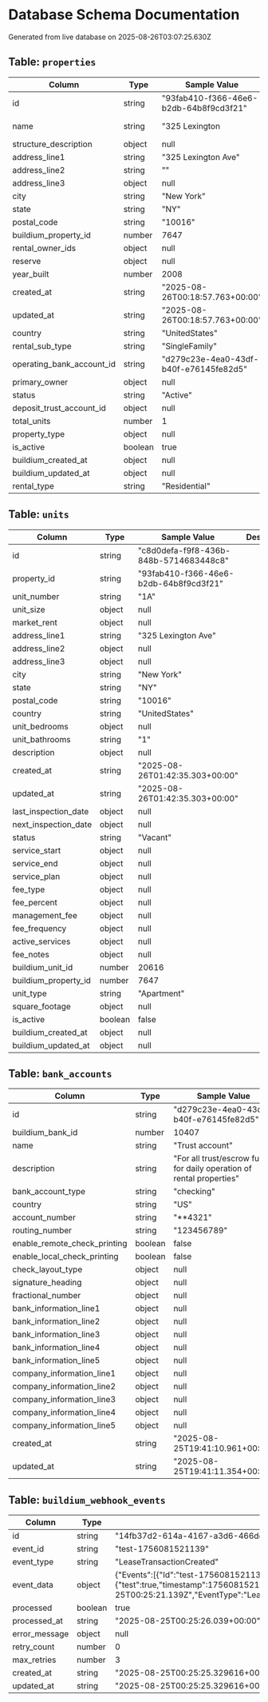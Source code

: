 # Database Schema Documentation

Generated from live database on 2025-08-26T03:07:25.630Z

## Table: `properties`

| Column | Type | Sample Value | Description |
|--------|------|--------------|-------------|
| id | string | "93fab410-f366-46e6-b2db-64b8f9cd3f21" | |
| name | string | "325 Lexington | Brandon Babel" | |
| structure_description | object | null | |
| address_line1 | string | "325 Lexington Ave" | |
| address_line2 | string | "" | |
| address_line3 | object | null | |
| city | string | "New York" | |
| state | string | "NY" | |
| postal_code | string | "10016" | |
| buildium_property_id | number | 7647 | |
| rental_owner_ids | object | null | |
| reserve | object | null | |
| year_built | number | 2008 | |
| created_at | string | "2025-08-26T00:18:57.763+00:00" | |
| updated_at | string | "2025-08-26T00:18:57.763+00:00" | |
| country | string | "UnitedStates" | |
| rental_sub_type | string | "SingleFamily" | |
| operating_bank_account_id | string | "d279c23e-4ea0-43df-b40f-e76145fe82d5" | |
| primary_owner | object | null | |
| status | string | "Active" | |
| deposit_trust_account_id | object | null | |
| total_units | number | 1 | |
| property_type | object | null | |
| is_active | boolean | true | |
| buildium_created_at | object | null | |
| buildium_updated_at | object | null | |
| rental_type | string | "Residential" | |

## Table: `units`

| Column | Type | Sample Value | Description |
|--------|------|--------------|-------------|
| id | string | "c8d0defa-f9f8-436b-848b-5714683448c8" | |
| property_id | string | "93fab410-f366-46e6-b2db-64b8f9cd3f21" | |
| unit_number | string | "1A" | |
| unit_size | object | null | |
| market_rent | object | null | |
| address_line1 | string | "325 Lexington Ave" | |
| address_line2 | object | null | |
| address_line3 | object | null | |
| city | string | "New York" | |
| state | string | "NY" | |
| postal_code | string | "10016" | |
| country | string | "UnitedStates" | |
| unit_bedrooms | object | null | |
| unit_bathrooms | string | "1" | |
| description | object | null | |
| created_at | string | "2025-08-26T01:42:35.303+00:00" | |
| updated_at | string | "2025-08-26T01:42:35.303+00:00" | |
| last_inspection_date | object | null | |
| next_inspection_date | object | null | |
| status | string | "Vacant" | |
| service_start | object | null | |
| service_end | object | null | |
| service_plan | object | null | |
| fee_type | object | null | |
| fee_percent | object | null | |
| management_fee | object | null | |
| fee_frequency | object | null | |
| active_services | object | null | |
| fee_notes | object | null | |
| buildium_unit_id | number | 20616 | |
| buildium_property_id | number | 7647 | |
| unit_type | string | "Apartment" | |
| square_footage | object | null | |
| is_active | boolean | false | |
| buildium_created_at | object | null | |
| buildium_updated_at | object | null | |

## Table: `bank_accounts`

| Column | Type | Sample Value | Description |
|--------|------|--------------|-------------|
| id | string | "d279c23e-4ea0-43df-b40f-e76145fe82d5" | |
| buildium_bank_id | number | 10407 | |
| name | string | "Trust account" | |
| description | string | "For all trust/escrow funds for daily operation of rental properties" | |
| bank_account_type | string | "checking" | |
| country | string | "US" | |
| account_number | string | "**4321" | |
| routing_number | string | "123456789" | |
| enable_remote_check_printing | boolean | false | |
| enable_local_check_printing | boolean | false | |
| check_layout_type | object | null | |
| signature_heading | object | null | |
| fractional_number | object | null | |
| bank_information_line1 | object | null | |
| bank_information_line2 | object | null | |
| bank_information_line3 | object | null | |
| bank_information_line4 | object | null | |
| bank_information_line5 | object | null | |
| company_information_line1 | object | null | |
| company_information_line2 | object | null | |
| company_information_line3 | object | null | |
| company_information_line4 | object | null | |
| company_information_line5 | object | null | |
| created_at | string | "2025-08-25T19:41:10.961+00:00" | |
| updated_at | string | "2025-08-25T19:41:11.354+00:00" | |

## Table: `buildium_webhook_events`

| Column | Type | Sample Value | Description |
|--------|------|--------------|-------------|
| id | string | "14fb37d2-614a-4167-a3d6-466de333f057" | |
| event_id | string | "test-1756081521139" | |
| event_type | string | "LeaseTransactionCreated" | |
| event_data | object | {"Events":[{"Id":"test-1756081521139","Data":{"test":true,"timestamp":1756081521142},"EntityId":12345,"EventDate":"2025-08-25T00:25:21.139Z","EventType":"LeaseTransactionCreated","EntityType":"LeaseTransaction"}]} | |
| processed | boolean | true | |
| processed_at | string | "2025-08-25T00:25:26.039+00:00" | |
| error_message | object | null | |
| retry_count | number | 0 | |
| max_retries | number | 3 | |
| created_at | string | "2025-08-25T00:25:25.329616+00:00" | |
| updated_at | string | "2025-08-25T00:25:25.329616+00:00" | |

